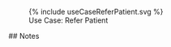 
<figure>
{% include useCaseReferPatient.svg %}
   <figcaption>Use Case:  Refer Patient</figcaption>
</figure>
## Notes


